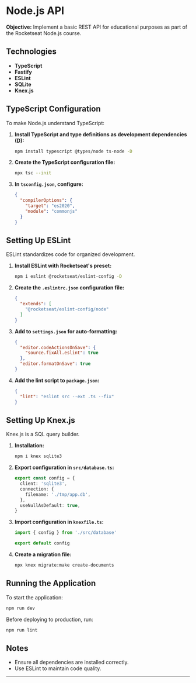 # Node.js API

**Objective:** Implement a basic REST API for educational purposes as part of the Rocketseat Node.js course.

## Technologies
- **TypeScript**
- **Fastify**
- **ESLint**
- **SQLite**
- **Knex.js**

## TypeScript Configuration
To make Node.js understand TypeScript:

1. **Install TypeScript and type definitions as development dependencies (D):**
   ```bash
   npm install typescript @types/node ts-node -D
   ```

2. **Create the TypeScript configuration file:**
   ```bash
   npx tsc --init
   ```

3. **In `tsconfig.json`, configure:**
   ```json
   {
     "compilerOptions": {
       "target": "es2020",
       "module": "commonjs"
     }
   }
   ```

## Setting Up ESLint
ESLint standardizes code for organized development.

1. **Install ESLint with Rocketseat's preset:**
   ```bash
   npm i eslint @rocketseat/eslint-config -D
   ```

2. **Create the `.eslintrc.json` configuration file:**
   ```json
   {
     "extends": [
       "@rocketseat/eslint-config/node"
     ]
   }
   ```

3. **Add to `settings.json` for auto-formatting:**
   ```json
   {
     "editor.codeActionsOnSave": {
       "source.fixAll.eslint": true
     },
     "editor.formatOnSave": true
   }
   ```

4. **Add the lint script to `package.json`:**
   ```json
   {
     "lint": "eslint src --ext .ts --fix"
   }
   ```

## Setting Up Knex.js
Knex.js is a SQL query builder.

1. **Installation:**
   ```bash
   npm i knex sqlite3
   ```

2. **Export configuration in `src/database.ts`:**
   ```typescript
   export const config = {
     client: 'sqlite3',
     connection: {
       filename: './tmp/app.db',
     },
     useNullAsDefault: true,
   }
   ```

3. **Import configuration in `knexfile.ts`:**
   ```typescript
   import { config } from './src/database'

   export default config
   ```

4. **Create a migration file:**
   ```bash
   npx knex migrate:make create-documents
   ```

## Running the Application
To start the application:
```bash
npm run dev
```

Before deploying to production, run:
```bash
npm run lint
```

## Notes
- Ensure all dependencies are installed correctly.
- Use ESLint to maintain code quality.

--- 
